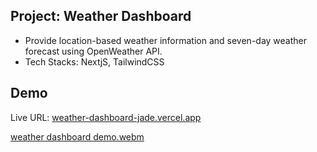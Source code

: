 ## Project: Weather Dashboard 
- Provide location-based weather information and seven-day weather forecast using OpenWeather API.
- Tech Stacks: NextjS, TailwindCSS

## Demo
Live URL: [weather-dashboard-jade.vercel.app](weather-dashboard-jade.vercel.app)

[weather dashboard demo.webm](https://github.com/ptdo/weather-dashboard/assets/48893352/77353846-c991-417a-aaae-11728064ed71)

